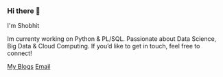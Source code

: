 ### Hi there 👋

I'm Shobhit

Im currenty working on Python & PL/SQL. Passionate about Data Science, Big Data & Cloud Computing. 
If you’d like to get in touch, feel free to connect!

[My Blogs](https://bigdataenthusiast.wordpress.com/)
[Email](mailto:shobhitsingh2007@gmail.com)
<!--
**shobhit-singh/shobhit-singh** is a ✨ _special_ ✨ repository because its `README.md` (this file) appears on your GitHub profile.

Here are some ideas to get you started:

- 🔭 I’m currently working on ...
- 🌱 I’m currently learning ...
- 👯 I’m looking to collaborate on ...
- 🤔 I’m looking for help with ...
- 💬 Ask me about ...
- 📫 How to reach me: ...
- 😄 Pronouns: ...
- ⚡ Fun fact: ...
-->
